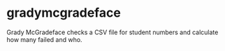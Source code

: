 # gradymcgradeface
Grady McGradeface checks a CSV file for student numbers and calculate how many failed and who.
